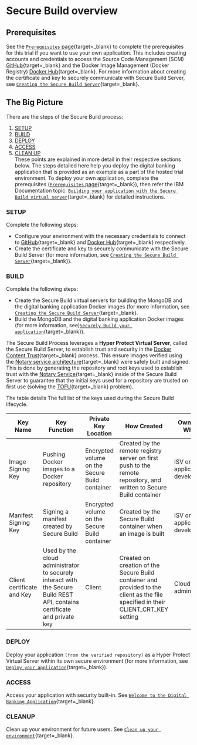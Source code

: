 # Secure Build overview

## Prerequisites

See the [`Prerequisites` page](../prerequisites.md){target=_blank} to complete the prerequisites for this trial if you want to use your own application. This includes creating accounts and credentials to access the Source Code Management (SCM) [GitHub](https://github.com){target=_blank} and the Docker Image Management (Docker Registry) [Docker Hub](https://hub.docker.com/){target=_blank}. For more information about creating the certificate and key to securely communicate with Secure Build Server, see [`Creating the Secure Build Server`](create-server-hpvsdeploy.md){target=_blank}.

## The Big Picture

There are the steps of the Secure Build process:

1. [SETUP](#setup)
2. [BUILD](#build)
3. [DEPLOY](#deploy)
4. [ACCESS](#access)
5. [CLEAN UP](#cleanup)  
   These points are explained in more detail in their respective sections below. The steps detailed here help you deploy the digital banking application that is provided as an example as a part of the hosted trial environment. To deploy your own application, complete the prerequisites ([`Prerequisites` page](../prerequisites.md){target=_blank}), then refer the IBM Documentation topic: [`Building your application with the Secure Build virtual server`](https://www.ibm.com/docs/en/hpvs/1.2.x?topic=later-building-your-application-secure-build-virtual-server){target=_blank} for detailed instructions.

### SETUP

Complete the following steps:
- Configure your environment with the necessary credentials to connect to [GitHub](https://github.com){target=_blank} and [Docker Hub](https://hub.docker.com/){target=_blank} respectively.  
- Create the certificate and key to securely communicate with the Secure Build Server (for more information, see [`Creating the Secure Build Server`](create-server-hpvsdeploy.md){target=_blank}).


### BUILD

Complete the following steps:
- Create the Secure Build virtual servers for building the MongoDB and the digital banking application Docker images (for more information, see
[`Creating the Secure Build Server`](create-server-hpvsdeploy.md){target=_blank}.  
- Build the MongoDB and the digital banking application Docker images (for more information, see)[`Securely Build your application`](build.md){target=_blank}).  

The Secure Build Process leverages a **Hyper Protect Virtual Server**, called the Secure Build Server, to establish trust and security in the [Docker Content Trust](https://docs.docker.com/engine/security/trust/content_trust/){target=_blank} process. This ensure images verified using the [Notary service architecture](https://docs.docker.com/notary/service_architecture/){target=_blank} were safely built and signed. This is done by generating the repository and root keys used to establish trust with the [Notary Service](https://docs.docker.com/notary/service_architecture/){target=_blank} inside of the Secure Build Server to guarantee that the initial keys used for a repository are trusted on first use (solving the [TOFU](https://en.wikipedia.org/wiki/Trust_on_first_use){target=_blank} problem).

The table details The full list of the keys used during the Secure Build lifecycle.

| Key Name  | Key Function | Private Key Location | How Created | Owned by Whom |
|---|---|---|---|---|
| Image Signing Key | Pushing Docker images to a Docker repository | Encrypted volume on the Secure Build container | Created by the remote registry server on first push to the remote repository, and written to Secure Build container |  ISV or application developer  |
| Manifest Signing Key | Signing a manifest created by Secure Build | Encrypted volume on the Secure Build container | Created by the Secure Build container when an image is built |  ISV or application developer |
| Client certificate and Key | Used by the cloud administrator to securely interact with the Secure Build REST API, contains certificate and private key | Client | Created on creation of the Secure Build container and provided to the client as the file specified in their CLIENT_CRT_KEY setting | Cloud administrator |


### DEPLOY

Deploy your application `(from the verified repository)` as a Hyper Protect Virtual Server within its own secure environment (for more information, see [`Deploy your application`](deploy-app.md){target=_blank}).

### ACCESS

Access your application with security built-in. See [`Welcome to the Digital Banking Application`](digital_banking.md){target=_blank}.

### CLEANUP

Clean up your environment for future users. See [`Clean up your environment`](cleanup.md){target=_blank}.
